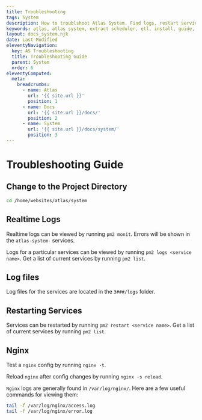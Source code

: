 ```yaml
---
title: Troubleshooting
tags: System
description: How to troublshoot Atlas System. Find logs, restart services and debug.
keywords: atlas, atlas system, extract scheduler, etl, install, guide, ubuntu server, troubleshooting
layout: docs_system.njk
date: Last Modified
eleventyNavigation:
  key: AS Troubleshooting
  title: Troubleshooting Guide
  parent: System
  order: 6
eleventyComputed:
  meta:
    breadcrumbs:
      - name: Atlas
        url: '{{ site.url }}'
        position: 1
      - name: Docs
        url: '{{ site.url }}/docs/'
        position: 2
      - name: System
        url: '{{ site.url }}/docs/system/'
        position: 3
---
```


# Troubleshooting Guide

## Change to the Project Directory

```bash
cd /home/websites/atlas/system
```

## Realtime Logs

Realtime logs can be viewed by running `pm2 monit`. Errors will be shown in the `atlas-system-` services.

Logs for a particular services can be viewed by running `pm2 logs <service name>`. Get a list of current services by running `pm2 list`.

## Log files

Log files for the services are located in the `3###/logs` folder.

## Restarting Services

Services can be restarted by running `pm2 restart <service name>`. Get a list of current services by running `pm2 list`.

## Nginx

Test a `nginx` config by running `nginx -t`.

Reload `nginx` after config changes by running `nginx -s reload`.

`Nginx` logs are generally found in `/var/log/nginx/`. Here are a few useful commands for viewing them:

```bash
tail -f /var/log/nginx/access.log
tail -f /var/log/nginx/error.log
```
